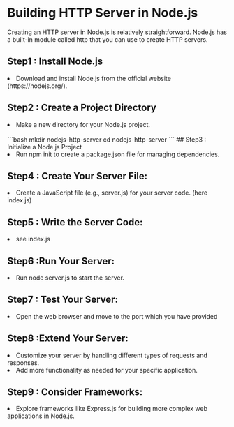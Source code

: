 # Building HTTP Server in Node.js

Creating an HTTP server in Node.js is relatively straightforward. Node.js has a built-in module called http that you can use to create HTTP servers.

## Step1 : Install Node.js
 <li>Download and install Node.js from the official website (https://nodejs.org/).</li>

## Step2 : Create a Project Directory

 <li>Make a new directory for your Node.js project.</li>
 <br>
 ```bash
mkdir nodejs-http-server
cd nodejs-http-server
```
## Step3 : Initialize a Node.js Project 

 <li>Run npm init to create a package.json file for managing dependencies.</li>

## Step4 : Create Your Server File:

 <li>Create a JavaScript file (e.g., server.js) for your server code. (here index.js)</li>

## Step5 : Write the Server Code:

 <li>see index.js</li>

## Step6 :Run Your Server:

 <li>Run node server.js to start the server.</li>

## Step7 : Test Your Server:
<li>Open the web browser and move to the port which you have provided</li>

## Step8 :Extend Your Server:

<li>Customize your server by handling different types of requests and responses.</li>
<li>Add more functionality as needed for your specific application.</li>

## Step9 : Consider Frameworks:

<li>Explore frameworks like Express.js for building more complex web applications in Node.js.</li>

